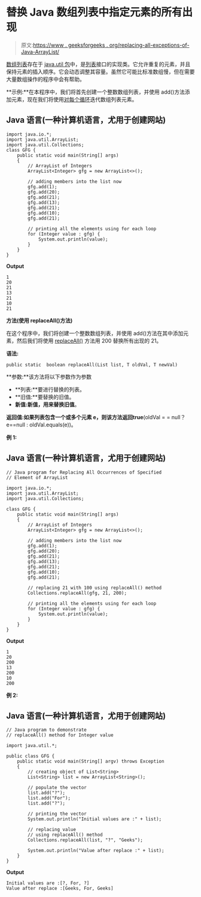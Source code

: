 # 替换 Java 数组列表中指定元素的所有出现

> 原文:[https://www . geeksforgeeks . org/replacing-all-exceptions-of-Java-ArrayList/](https://www.geeksforgeeks.org/replacing-all-occurrences-of-specified-element-of-java-arraylist/)

[数组列表](https://www.geeksforgeeks.org/arraylist-in-java/)存在于 [java.util 包](https://www.geeksforgeeks.org/java-util-package-java/)中，是[列表](https://www.geeksforgeeks.org/list-interface-java-examples/)接口的实现类。它允许重复的元素，并且保持元素的插入顺序。它会动态调整其容量。虽然它可能比标准数组慢，但在需要大量数组操作的程序中会有帮助。

**示例:**在本程序中，我们将首先创建一个整数数组列表，并使用 add()方法添加元素，现在我们将使用[对每个循环](https://www.geeksforgeeks.org/for-each-loop-in-java/)迭代数组列表元素。

## Java 语言(一种计算机语言，尤用于创建网站)

```
import java.io.*;
import java.util.ArrayList;
import java.util.Collections;
class GFG {
    public static void main(String[] args)
    {
        // ArrayList of Integers
        ArrayList<Integer> gfg = new ArrayList<>();

        // adding members into the list now
        gfg.add(1);
        gfg.add(20);
        gfg.add(21);
        gfg.add(13);
        gfg.add(21);
        gfg.add(10);
        gfg.add(21);

        // printing all the elements using for each loop
        for (Integer value : gfg) {
            System.out.println(value);
        }
    }
}
```

**Output**

```
1
20
21
13
21
10
21
```

**方法(使用 replaceAll()方法)**

在这个程序中，我们将创建一个整数数组列表，并使用 add()方法在其中添加元素，然后我们将使用 [replaceAll()](https://www.geeksforgeeks.org/collections-replaceall-method-in-java-with-examples/) 方法用 200 替换所有出现的 21。

**语法:**

```
public static  boolean replaceAll(List list, T oldVal, T newVal)
```

**参数:**该方法将以下参数作为参数

*   **列表:**要进行替换的列表。
*   **旧值:**要替换的旧值。
*   **新值:**新值，用来替换**旧值**。

**返回值:**如果列表包含一个或多个元素 e，则该方法返回**true**(oldVal = = null？e==null : oldVal.equals(e))。

**例 1:**

## Java 语言(一种计算机语言，尤用于创建网站)

```
// Java program for Replacing All Occurrences of Specified
// Element of ArrayList

import java.io.*;
import java.util.ArrayList;
import java.util.Collections;

class GFG {
    public static void main(String[] args)
    {
        // ArrayList of Integers
        ArrayList<Integer> gfg = new ArrayList<>();

        // adding members into the list now
        gfg.add(1);
        gfg.add(20);
        gfg.add(21);
        gfg.add(13);
        gfg.add(21);
        gfg.add(10);
        gfg.add(21);

        // replacing 21 with 100 using replaceAll() method
        Collections.replaceAll(gfg, 21, 200);

        // printing all the elements using for each loop
        for (Integer value : gfg) {
            System.out.println(value);
        }
    }
}
```

**Output**

```
1
20
200
13
200
10
200
```

**例 2:**

## Java 语言(一种计算机语言，尤用于创建网站)

```
// Java program to demonstrate
// replaceAll() method for Integer value

import java.util.*;

public class GFG {
    public static void main(String[] argv) throws Exception
    {
        // creating object of List<String>
        List<String> list = new ArrayList<String>();

        // populate the vector
        list.add("?");
        list.add("For");
        list.add("?");

        // printing the vector
        System.out.println("Initial values are :" + list);

        // replacing value
        // using replaceAll() method
        Collections.replaceAll(list, "?", "Geeks");

        System.out.println("Value after replace :" + list);
    }
}
```

**Output**

```
Initial values are :[?, For, ?]
Value after replace :[Geeks, For, Geeks]
```